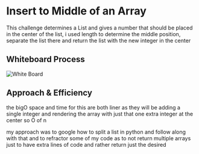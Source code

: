 # Insert to Middle of an Array
This challenge determines a List and gives a number that should be placed in the center of the list,
i used length to determine the middle position, separate the list there and return the list with the new integer in the center

## Whiteboard Process

![White Board](/insert_shift_array.PNG)

## Approach & Efficiency
<!-- What approach did you take? Discuss Why. What is the Big O space/time for this approach? -->
the bigO space and time for this are both liner as they will be adding a single integer and rendering the array with just that one extra integer at the center so O of n

my approach was to google how to split a list in python and follow along with that and to refractor some of my code as to not return multiple arrays just to have extra lines of code and rather return just the desired
